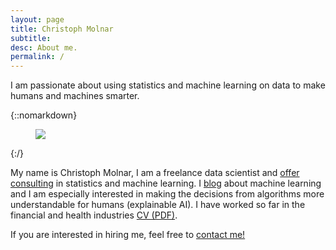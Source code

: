 ```yaml
---
layout: page
title: Christoph Molnar
subtitle:
desc: About me.
permalink: /
---
```


<div class="pretty-links">

<div class="lead lead-about">I am passionate about using statistics and
machine learning on data to make humans and machines smarter.
</div>
</div>

{::nomarkdown}
<figure class="site-profile">
    <img src="{{ site.baseurl }}/assets/img/profile-photo2.png">
</figure>
{:/}


My name is Christoph Molnar, I am a freelance data scientist and [offer consulting](consulting/) in statistics and machine learning. I [blog](blog/) about machine learning and I am especially interested in making the decisions from algorithms more understandable for humans (explainable AI). I have worked so far in the financial
and health industries [CV (PDF)](https://www.dropbox.com/s/ixlm39ufuwoy7wc/cv-christoph-molnar.pdf?dl=1).



If you are interested in hiring me, feel free to [contact me!](/consulting)
